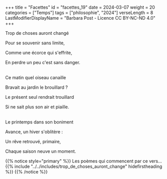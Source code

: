 +++
title = "Facettes"
id = "facettes_19"
date = 2024-03-07
weight = 20
categories = ["Temps"]
tags = ["philosophie", "2024"]
verseLength = 8
LastModifierDisplayName = "Barbara Post - Licence CC BY-NC-ND 4.0"
+++

Trop de choses auront changé

Pour se souvenir sans limite,

Comme une écorce qui s'effrite,

En perdre un peu c'est sans danger.

 \
Ce matin quel oiseau canaille

Bravait au jardin le brouillard ?

Le présent seul rendrait trouillard

Si ne sait plus son air et piaille.

 \
Le printemps dans son boniment

Avance, un hiver s'oblitère :

Un rêve retrouvé, primaire,

Chaque saison neuve un moment.

{{% notice style="primary" %}}
Les poèmes qui commencent par ce vers...
{{% include "../../includes/trop_de_choses_auront_change" hidefirstheading %}}
{{% /notice %}}
